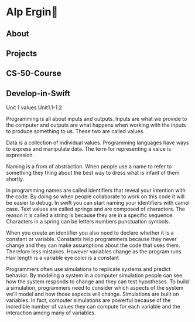 # Alp Ergin👋
## About
## Projects
## CS-50-Course
## Develop-in-Swift 
Unit 1 values
Unit1.1-1.2

Programming is all about inputs and outputs. Inputs are what we provide to the computer and outputs are what happens when working with the inputs to produce something to us. These two are called values.

Data is a collection of individual values. Programming languages have ways to express and manipulate data. The term for representing a value is expression.

Naming is a from of abstraction. When people use a name to refer to something they thing about the best way to dress what is infant of them shortly.

In programming names are called identifiers that reveal your intention with the code. By doing so when people collaborate to work on this code it will be easier to debug. In swift you can start naming your identifiers with camel case.
Text values are called springs and are composed of characters. The reason it is called a string is because they are in a specific sequence. Characters in a spring can be letters numbers punctuation symbols.

When you create an identifier  you also need to declare whether it is a constant or variable. 
Constants help programmers because they never change and they can make assumptions about the code that uses them. Therefore less mistakes.
However variables change as the program runs. 
Hair length is a variable eye color is a constant

Programmers often use simulations to replicate systems and predict behavior. By modeling a system in a computer simulation people can see how the system responds to change and they can test hypotheses. To build a simulation, programmers need to consider which aspects of the system we’ll model and how those aspects will change. Simulations are built on variables. In fact, computer simulations are powerful because of the incredible number of values they can compute for each variable and the interaction among many of variables.


<!--
**Alpergin-hisar/Alpergin-hisar** is a ✨ _special_ ✨ repository because its `README.md` (this file) appears on your GitHub profile.

Here are some ideas to get you started:

- 🔭 I’m currently working on ...
- 🌱 I’m currently learning ...
- 👯 I’m looking to collaborate on ...
- 🤔 I’m looking for help with ...
- 💬 Ask me about ...
- 📫 How to reach me: ...
- 😄 Pronouns: ...
- ⚡ Fun fact: ...
-->
